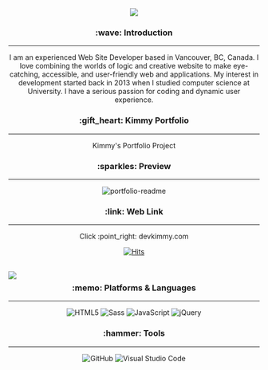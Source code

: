 


<div align=center>

<img src="https://capsule-render.vercel.app/api?type=cylinder&color=auto&text=Hello%20World!&fontAlignY=45&fontSize=40&height=120&animation=blinking&desc=I%20am%20Kimmy:)&descAlignY=70" />

<h3> :wave: Introduction </h3>
<hr/>
  <p>I am an experienced Web Site Developer based in Vancouver, BC, Canada. I love combining the worlds of logic and creative website to make eye-catching, accessible, and    user-friendly web and applications. My interest in development started back in 2013 when I studied computer science at University. I have a serious passion for coding    and dynamic user experience. </p>


  <h3> :gift_heart: Kimmy Portfolio  </h3>
  <hr/>
  <p> Kimmy's Portfolio Project </p>
  
  
  
<h3> :sparkles: Preview </h3>
<hr/>

![portfolio-readme](https://user-images.githubusercontent.com/97567561/189766383-e0471453-22ee-467a-9d0a-b1c8300aada1.png)



<h3> :link: Web Link </h3>
<hr/>
<p>Click :point_right:  devkimmy.com </p>

[![Hits](https://hits.seeyoufarm.com/api/count/incr/badge.svg?url=https%3A%2F%2Fgithub.com%2FKimmyyoung%2FPortfolio&count_bg=%23B0B0B0&title_bg=%23EE96F3&icon=&icon_color=%23E7E7E7&title=hits&edge_flat=false)](https://hits.seeyoufarm.com)

<br/>



<img align="left" src="https://github-readme-stats.vercel.app/api/top-langs/?username=Kimmyyoung&layout=compact)](https://github.com/Kimmyyoung/github-readme-stats" />
<h3> :memo: Platforms & Languages  </h3>
<hr/>

![HTML5](https://img.shields.io/badge/HTML5-E34F26.svg?&style=for-the-badge&logo=HTML5&logoColor=white)
![Sass](https://img.shields.io/badge/Sass-CC6699.svg?&style=for-the-badge&logo=Sass&logoColor=white)
![JavaScript](https://img.shields.io/badge/JavaScript-F7DF1E.svg?&style=for-the-badge&logo=JavaScript&logoColor=white)
![jQuery](https://img.shields.io/badge/jQuery-0769AD.svg?&style=for-the-badge&logo=jQuery&logoColor=white)

<h3> :hammer: Tools </h3>
<hr/>


![GitHub](https://img.shields.io/badge/GitHub-181717.svg?&style=for-the-badge&logo=GitHub&logoColor=white)
![Visual Studio Code](https://img.shields.io/badge/VisualStudioCode-007ACC.svg?&style=for-the-badge&logo=GitHub&logoColor=white)



</div>


